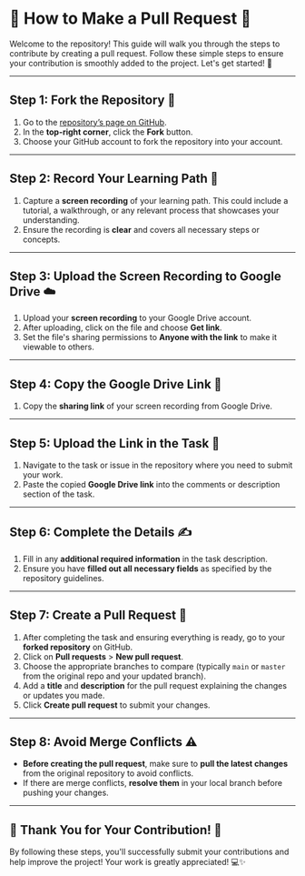 # 🌟 How to Make a Pull Request 🌟

Welcome to the repository! This guide will walk you through the steps to contribute by creating a pull request. Follow these simple steps to ensure your contribution is smoothly added to the project. Let's get started! 🚀

---

## Step 1: Fork the Repository 🍴
1. Go to the [repository’s page on GitHub](https://github.com/OpenForgeIT/Dora-s-Learning-Path_-Push-your-Progress-).
2. In the **top-right corner**, click the **Fork** button.
3. Choose your GitHub account to fork the repository into your account.

---

## Step 2: Record Your Learning Path 🎥
1. Capture a **screen recording** of your learning path. This could include a tutorial, a walkthrough, or any relevant process that showcases your understanding.
2. Ensure the recording is **clear** and covers all necessary steps or concepts.

---

## Step 3: Upload the Screen Recording to Google Drive ☁️
1. Upload your **screen recording** to your Google Drive account.
2. After uploading, click on the file and choose **Get link**.
3. Set the file's sharing permissions to **Anyone with the link** to make it viewable to others.

---

## Step 4: Copy the Google Drive Link 🔗
1. Copy the **sharing link** of your screen recording from Google Drive.

---

## Step 5: Upload the Link in the Task 📝
1. Navigate to the task or issue in the repository where you need to submit your work.
2. Paste the copied **Google Drive link** into the comments or description section of the task.

---

## Step 6: Complete the Details ✍️
1. Fill in any **additional required information** in the task description.
2. Ensure you have **filled out all necessary fields** as specified by the repository guidelines.

---

## Step 7: Create a Pull Request 🔄
1. After completing the task and ensuring everything is ready, go to your **forked repository** on GitHub.
2. Click on **Pull requests** > **New pull request**.
3. Choose the appropriate branches to compare (typically `main` or `master` from the original repo and your updated branch).
4. Add a **title** and **description** for the pull request explaining the changes or updates you made.
5. Click **Create pull request** to submit your changes.

---

## Step 8: Avoid Merge Conflicts ⚠️
- **Before creating the pull request**, make sure to **pull the latest changes** from the original repository to avoid conflicts.
- If there are merge conflicts, **resolve them** in your local branch before pushing your changes.

---

## 🙏 Thank You for Your Contribution! 🙏

By following these steps, you'll successfully submit your contributions and help improve the project! Your work is greatly appreciated! 💻✨
